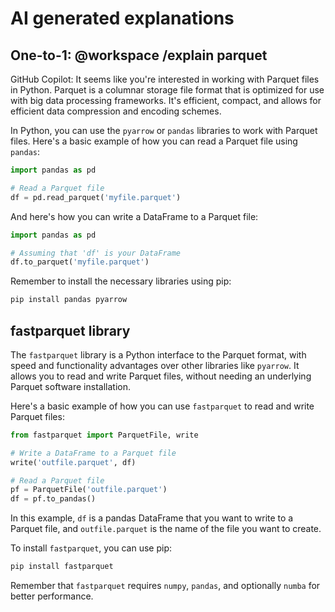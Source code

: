 # AI generated explanations

## One-to-1: @workspace /explain  parquet

GitHub Copilot: It seems like you're interested in working with Parquet files in Python. Parquet is a columnar storage file format that is optimized for use with big data processing frameworks. It's efficient, compact, and allows for efficient data compression and encoding schemes.

In Python, you can use the `pyarrow` or `pandas` libraries to work with Parquet files. Here's a basic example of how you can read a Parquet file using `pandas`:

```python
import pandas as pd

# Read a Parquet file
df = pd.read_parquet('myfile.parquet')
```

And here's how you can write a DataFrame to a Parquet file:

```python
import pandas as pd

# Assuming that 'df' is your DataFrame
df.to_parquet('myfile.parquet')
```

Remember to install the necessary libraries using pip:

```bash
pip install pandas pyarrow
```

## fastparquet library

The `fastparquet` library is a Python interface to the Parquet format, with speed and functionality advantages over other libraries like `pyarrow`. It allows you to read and write Parquet files, without needing an underlying Parquet software installation.

Here's a basic example of how you can use `fastparquet` to read and write Parquet files:

```python
from fastparquet import ParquetFile, write

# Write a DataFrame to a Parquet file
write('outfile.parquet', df)

# Read a Parquet file
pf = ParquetFile('outfile.parquet')
df = pf.to_pandas()
```

In this example, `df` is a pandas DataFrame that you want to write to a Parquet file, and `outfile.parquet` is the name of the file you want to create.

To install `fastparquet`, you can use pip:

```bash
pip install fastparquet
```

Remember that `fastparquet` requires `numpy`, `pandas`, and optionally `numba` for better performance.
